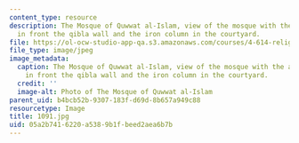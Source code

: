 ```yaml
---
content_type: resource
description: The Mosque of Quwwat al-Islam, view of the mosque with the arched screen
  in front the qibla wall and the iron column in the courtyard.
file: https://ol-ocw-studio-app-qa.s3.amazonaws.com/courses/4-614-religious-architecture-and-islamic-cultures-fall-2002/05a2b7416220a5389b1fbeed2aea6b7b_1091.jpg
file_type: image/jpeg
image_metadata:
  caption: The Mosque of Quwwat al-Islam, view of the mosque with the arched screen
    in front the qibla wall and the iron column in the courtyard.
  credit: ''
  image-alt: Photo of The Mosque of Quwwat al-Islam
parent_uid: b4bcb52b-9307-183f-d69d-8b657a949c88
resourcetype: Image
title: 1091.jpg
uid: 05a2b741-6220-a538-9b1f-beed2aea6b7b
---
```


